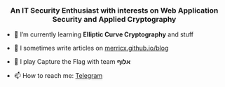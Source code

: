 <h3 align="center">An IT Security Enthusiast with interests on Web Application Security and Applied Cryptography</h3>

- 🌱 I’m currently learning **Elliptic Curve Cryptography** and stuff

- 📝 I sometimes write articles on [merricx.github.io/blog](https://merricx.github.io/blog)

- 🚩 I play Capture the Flag with team **אלוף**

- 📫 How to reach me: [Telegram](https://t.me/merricx)
